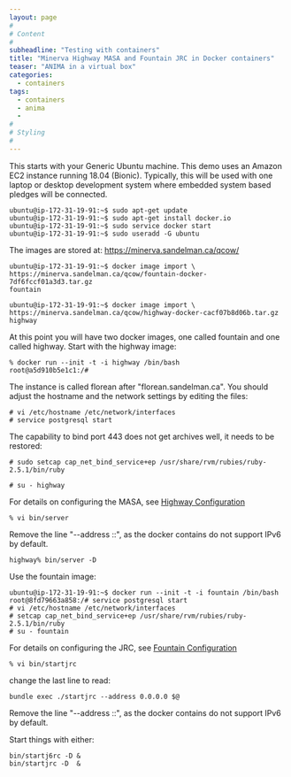 ```yaml
---
layout: page
#
# Content
#
subheadline: "Testing with containers"
title: "Minerva Highway MASA and Fountain JRC in Docker containers"
teaser: "ANIMA in a virtual box"
categories:
  - containers
tags:
  - containers
  - anima
  -
#
# Styling
#
---
```


This starts with your Generic Ubuntu machine.  This demo uses an Amazon EC2
instance running 18.04 (Bionic).  Typically, this will be used with one
laptop or desktop development system where embedded system based pledges
will be connected.

    ubuntu@ip-172-31-19-91:~$ sudo apt-get update
    ubuntu@ip-172-31-19-91:~$ sudo apt-get install docker.io
    ubuntu@ip-172-31-19-91:~$ sudo service docker start
    ubuntu@ip-172-31-19-91:~$ sudo useradd -G ubuntu

The images are stored at:
    https://minerva.sandelman.ca/qcow/

    ubuntu@ip-172-31-19-91:~$ docker image import \
    https://minerva.sandelman.ca/qcow/fountain-docker-7df6fccf01a3d3.tar.gz
    fountain

    ubuntu@ip-172-31-19-91:~$ docker image import \
    https://minerva.sandelman.ca/qcow/highway-docker-cacf07b8d06b.tar.gz
    highway

At this point you will have two docker images, one called fountain and one
called highway. Start with the highway image:

    % docker run --init -t -i highway /bin/bash
    root@a5d910b5e1c1:/#

The instance is called florean after "florean.sandelman.ca".  You should
adjust the hostname and the network settings by editing the files:

    # vi /etc/hostname /etc/network/interfaces
    # service postgresql start

The capability to bind port 443 does not get archives well, it needs to be restored:

    # sudo setcap cap_net_bind_service+ep /usr/share/rvm/rubies/ruby-2.5.1/bin/ruby

    # su - highway

For details on configuring the MASA, see [Highway Configuration](/highway/configuration)

    % vi bin/server

Remove the line "--address ::", as the docker contains do not support IPv6 by default.

    highway% bin/server -D


Use the fountain image:

    ubuntu@ip-172-31-19-91:~$ docker run --init -t -i fountain /bin/bash
    root@8fd79663a858:/# service postgresql start
    # vi /etc/hostname /etc/network/interfaces
    # setcap cap_net_bind_service+ep /usr/share/rvm/rubies/ruby-2.5.1/bin/ruby
    # su - fountain

For details on configuring the JRC, see [Fountain Configuration](/fountain/configuration)

    % vi bin/startjrc

change the last line to read:

    bundle exec ./startjrc --address 0.0.0.0 $@

Remove the line "--address ::", as the docker contains do not support IPv6 by default.

Start things with either:

    bin/startj6rc -D &
    bin/startjrc -D  &





